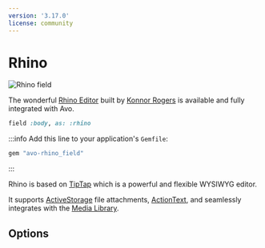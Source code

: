 ```yaml
---
version: '3.17.0'
license: community
---
```


# Rhino

<Image src="/assets/img/fields/rhino/rhino-field.gif" alt="Rhino field" size="800x413" />

The wonderful [Rhino Editor](https://rhino-editor.vercel.app/) built by [Konnor Rogers](https://www.konnorrogers.com/) is available and fully integrated with Avo.

```ruby
field :body, as: :rhino
```

:::info
Add this line to your application's `Gemfile`:

```ruby
gem "avo-rhino_field"
```
:::

Rhino is based on [TipTap](https://tiptap.dev/) which is a powerful and flexible WYSIWYG editor.

It supports [ActiveStorage](https://guides.rubyonrails.org/active_storage_overview.html) file attachments, [ActionText](https://guides.rubyonrails.org/action_text_overview.html), and seamlessly integrates with the [Media Library](./../media-library).

## Options

<!-- @include: ./../common/field_options/always_show.md-->
